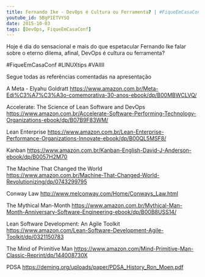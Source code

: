 ```yaml
---
title: Fernando Ike - DevOps é Cultura ou Ferramenta? | #FiqueEmCasaConf
youtube_id: 5BgPIETVYSQ
date: 2015-10-03
tags: [DevOps, FiqueEmCasaConf]
---
```


Hoje é dia do sensacional e mais do que espetacular Fernando Ike falar sobre o eterno dilema, afinal, DevOps é cultura ou ferramenta?

#FiqueEmCasaConf #LINUXtips #VAIIII

Segue todas as referências comentadas na apresentação

A Meta - Elyahu Goldratt
https://www.amazon.com.br/Meta-Edi%C3%A7%C3%A3o-comemorativa-30-anos-ebook/dp/B00MBWCLVQ/

Accelerate: The Science of Lean Software and DevOps
https://www.amazon.com.br/Accelerate-Software-Performing-Technology-Organizations-ebook/dp/B07B9F83WM/

Lean Enterprise
https://www.amazon.com.br/Lean-Enterprise-Performance-Organizations-Innovate-ebook/dp/B00QL5MSF8/

Kanban
https://www.amazon.com.br/Kanban-English-David-J-Anderson-ebook/dp/B0057H2M70

The Machine That Changed the World
https://www.amazon.com.br/Machine-That-Changed-World-Revolutionizing/dp/0743299795

Conway Law
http://www.melconway.com/Home/Conways_Law.html

The Mythical Man-Month
https://www.amazon.com.br/Mythical-Man-Month-Anniversary-Software-Engineering-ebook/dp/B00B8USS14/

Lean Software Development: An Agile Toolkit
https://www.amazon.com/Lean-Software-Development-Agile-Toolkit/dp/0321150783

The Mind of Primitive Man
https://www.amazon.com/Mind-Primitive-Man-Classic-Reprint/dp/144008730X

PDSA
https://deming.org/uploads/paper/PDSA_History_Ron_Moen.pdf
